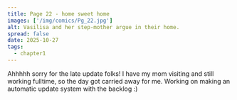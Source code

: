 ```yaml
---
title: Page 22 - home sweet home
images: ['/img/comics/Pg_22.jpg']
alt: Vasilisa and her step-mother argue in their home.
spread: false
date: 2025-10-27
tags:
  - chapter1
---
```

Ahhhhh sorry for the late update folks! I have my mom visiting and still working fulltime, so the day got carried away for me. Working on making an automatic update system with the backlog :)
